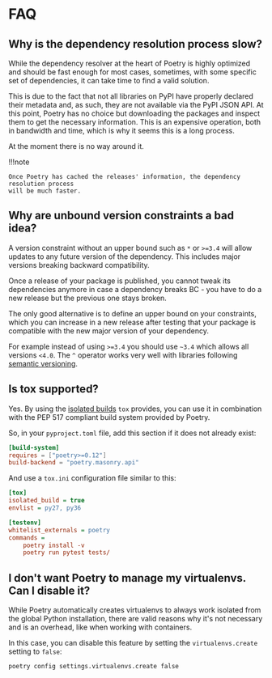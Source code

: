 # FAQ

## Why is the dependency resolution process slow?

While the dependency resolver at the heart of Poetry is highly optimized and
should be fast enough for most cases, sometimes, with some specific set of
dependencies, it can take time to find a valid solution.

This is due to the fact that not all libraries on PyPI have properly
declared their metadata and, as such, they are not available via the PyPI
JSON API. At this point, Poetry has no choice but downloading the packages
and inspect them to get the necessary information. This is an expensive
operation, both in bandwidth and time, which is why it seems this is a long
process.

At the moment there is no way around it.

!!!note

    Once Poetry has cached the releases' information, the dependency resolution process
    will be much faster.

## Why are unbound version constraints a bad idea?

A version constraint without an upper bound such as `*` or `>=3.4` will allow updates to any future version of the dependency.
This includes major versions breaking backward compatibility.

Once a release of your package is published, you cannot tweak its
dependencies anymore in case a dependency breaks BC - you have to do a new
release but the previous one stays broken.

The only good alternative is to define an upper bound on your constraints,
which you can increase in a new release after testing that your package is
compatible with the new major version of your dependency.

For example instead of using `>=3.4` you should use `~3.4` which allows all versions `<4.0`.
The `^` operator works very well with libraries following [semantic versioning](https://semver.org).

## Is tox supported?

Yes. By using the [isolated
builds](https://tox.readthedocs.io/en/latest/config.html#conf-isolated_build)
`tox` provides, you can use it in combination with the PEP 517 compliant
build system provided by Poetry.

So, in your `pyproject.toml` file, add this section if it does not already
exist:

```toml
[build-system]
requires = ["poetry>=0.12"]
build-backend = "poetry.masonry.api"
```

And use a `tox.ini` configuration file similar to this:

```INI
[tox]
isolated_build = true
envlist = py27, py36

[testenv]
whitelist_externals = poetry
commands =
    poetry install -v
    poetry run pytest tests/
```

## I don't want Poetry to manage my virtualenvs. Can I disable it?

While Poetry automatically creates virtualenvs to always work isolated from
the global Python installation, there are valid reasons why it's not
necessary and is an overhead, like when working with containers.

In this case, you can disable this feature by setting the
`virtualenvs.create` setting to `false`:

```bash
poetry config settings.virtualenvs.create false
```
